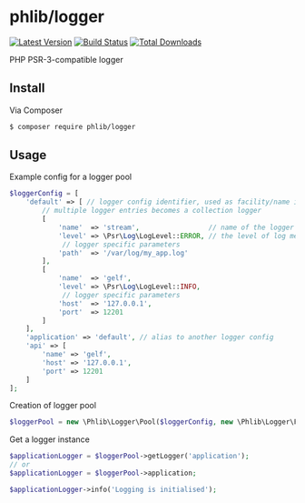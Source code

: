 # phlib/logger

[![Latest Version](https://img.shields.io/github/release/phlib/logger.svg?style=flat-square)](https://github.com/phlib/logger/releases)
[![Build Status](https://img.shields.io/travis/phlib/logger/master.svg?style=flat-square)](https://travis-ci.org/phlib/logger)
[![Total Downloads](https://img.shields.io/packagist/dt/phlib/logger.svg?style=flat-square)](https://packagist.org/packages/phlib/logger)

PHP PSR-3-compatible logger

## Install

Via Composer

``` bash
$ composer require phlib/logger
```

## Usage

Example config for a logger pool

``` php
$loggerConfig = [
    'default' => [ // logger config identifier, used as facility/name in log messages
        // multiple logger entries becomes a collection logger
        [
            'name'  => 'stream',                 // name of the logger type (stream, gelf...)
            'level' => \Psr\Log\LogLevel::ERROR, // the level of log messages to include (optional)
             // logger specific parameters
            'path'  => '/var/log/my_app.log'
        ],
        [
            'name'  => 'gelf',                
            'level' => \Psr\Log\LogLevel::INFO,
             // logger specific parameters
            'host'  => '127.0.0.1',
            'port'  => 12201
        ]
    ],
    'application' => 'default', // alias to another logger config
    'api' => [
        'name' => 'gelf',
        'host' => '127.0.0.1',
        'port' => 12201 
    ]
];

```

Creation of logger pool

``` php
$loggerPool = new \Phlib\Logger\Pool($loggerConfig, new \Phlib\Logger\Factory());

```

Get a logger instance
``` php
$applicationLogger = $loggerPool->getLogger('application');
// or
$applicationLogger = $loggerPool->application;

$applicationLogger->info('Logging is initialised');

```

